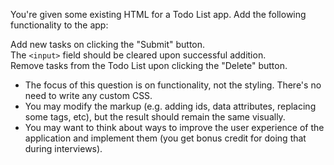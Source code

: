 You're given some existing HTML for a Todo List app. Add the following functionality to the app:

Add new tasks on clicking the "Submit" button.  
The `<input>` field should be cleared upon successful addition.  
Remove tasks from the Todo List upon clicking the "Delete" button.

- The focus of this question is on functionality, not the styling. There's no need to write any custom CSS.
- You may modify the markup (e.g. adding ids, data attributes, replacing some tags, etc), but the result should remain the same visually.
- You may want to think about ways to improve the user experience of the application and implement them (you get bonus credit for doing that during interviews).
